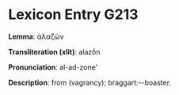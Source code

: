 # Lexicon Entry G213

**Lemma**: ἀλαζών

**Transliteration (xlit)**: alazṓn

**Pronunciation**: al-ad-zone'

**Description**:
from  (vagrancy); braggart:--boaster.
